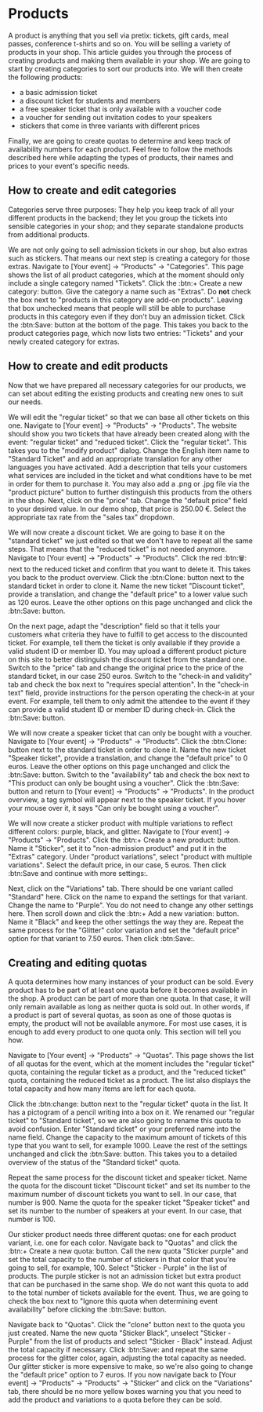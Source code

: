 # Products

A product is anything that you sell via pretix: tickets, gift cards, meal passes, conference t-shirts and so on. 
You will be selling a variety of products in your shop. 
This article guides you through the process of creating products and making them available in your shop. 
We are going to start by creating categories to sort our products into. 
We will then create the following products: 

 - a basic admission ticket 
 - a discount ticket for students and members
 - a free speaker ticket that is only available with a voucher code 
 - a voucher for sending out invitation codes to your speakers 
 - stickers that come in three variants with different prices 

Finally, we are going to create quotas to determine and keep track of availability numbers for each product. 
Feel free to follow the methods described here while adapting the types of products, their names and prices to your event's specific needs. 

## How to create and edit categories

Categories serve three purposes: They help you keep track of all your different products in the backend; they let you group the tickets into sensible categories in your shop; and they separate standalone products from additional products. 

We are not only going to sell admission tickets in our shop, but also extras such as stickers. 
That means our next step is creating a category for those extras. 
Navigate to [Your event] → "Products" → "Categories". This page shows the list of all product categories, which at the moment should only include a single category named "Tickets". 
Click the :btn:+ Create a new category: button. 
Give the category a name such as "Extras". 
Do __not__ check the box next to "products in this category are add-on products". 
Leaving that box unchecked means that people will still be able to purchase products in this category even if they don't buy an admission ticket. 
Click the :btn:Save: button at the bottom of the page. 
This takes you back to the product categories page, which now lists two entries: "Tickets" and your newly created category for extras. 

## How to create and edit products

Now that we have prepared all necessary categories for our products, we can set about editing the existing products and creating new ones to suit our needs. 

We will edit the "regular ticket" so that we can base all other tickets on this one. 
Navigate to [Your event] → "Products" → "Products". 
The website should show you two tickets that have already been created along with the event: "regular ticket" and "reduced ticket". 
Click the "regular ticket". 
This takes you to the "modify product" dialog. 
Change the English item name to "Standard Ticket" and add an appropriate translation for any other languages you have activated. 
Add a description that tells your customers what services are included in the ticket and what conditions have to be met in order for them to purchase it. 
You may also add a .png or .jpg file via the "product picture" button to further distinguish this products from the others in the shop. 
Next, click on the "price" tab. 
Change the "default price" field to your desired value. 
In our demo shop, that price is 250.00 €. 
Select the appropriate tax rate from the "sales tax" dropdown. 

We will now create a discount ticket. 
We are going to base it on the "standard ticket" we just edited so that we don't have to repeat all the same steps. 
That means that the "reduced ticket" is not needed anymore. 
Navigate to [Your event] → "Products" → "Products". 
Click the red :btn:🗑: next to the reduced ticket and confirm that you want to delete it. 
This takes you back to the product overview. 
Click the :btn:Clone: button next to the standard ticket in order to clone it. 
Name the new ticket "Discount ticket", provide a translation, and change the "default price" to a lower value such as 120 euros. 
Leave the other options on this page unchanged and click the :btn:Save: button. 

On the next page, adapt the "description" field so that it tells your customers what criteria they have to fulfill to get access to the discounted ticket. 
For example, tell them the ticket is only available if they provide a valid student ID or member ID. 
You may upload a different product picture on this site to better distinguish the discount ticket from the standard one. 
Switch to the "price" tab and change the original price to the price of the standard ticket, in our case 250 euros. 
Switch to the "check-in and validity" tab and check the box next to "requires special attention". 
In the "check-in text" field, provide instructions for the person operating the check-in at your event. 
For example, tell them to only admit the attendee to the event if they can provide a valid student ID or member ID during check-in. 
Click the :btn:Save: button. 

We will now create a speaker ticket that can only be bought with a voucher. 
Navigate to [Your event] → "Products" → "Products". 
Click the :btn:Clone: button next to the standard ticket in order to clone it. 
Name the new ticket "Speaker ticket", provide a translation, and change the "default price" to 0 euros. 
Leave the other options on this page unchanged and click the :btn:Save: button. 
Switch to the "availability" tab and check the box next to "This product can only be bought using a voucher". 
Click the :btn:Save: button and return to [Your event] → "Products" → "Products". 
In the product overview, a tag symbol will appear next to the speaker ticket. 
If you hover your mouse over it, it says "Can only be bought using a voucher". 

We will now create a sticker product with multiple variations to reflect different colors: purple, black, and glitter. 
Navigate to [Your event] → "Products" → "Products". 
Click the :btn:+ Create a new product: button. 
Name it "Sticker", set it to "non-admission product" and put it in the "Extras" category. 
Under "product variations", select "product with multiple variations". 
Select the default price, in our case, 5 euros. 
Then click :btn:Save and continue with more settings:. 

Next, click on the "Variations" tab. 
There should be one variant called "Standard" here. 
Click on the name to expand the settings for that variant. 
Change the name to "Purple". 
You do not need to change any other settings here. 
Then scroll down and click the :btn:+ Add a new variation: button. 
Name it "Black" and keep the other settings the way they are. 
Repeat the same process for the "Glitter" color variation and set the "default price" option for that variant to 7.50 euros. 
Then click :btn:Save:. 

## Creating and editing quotas 

A quota determines how many instances of your product can be sold. 
Every product has to be part of at least one quota before it becomes available in the shop. 
A product can be part of more than one quota. 
In that case, it will only remain available as long as neither quota is sold out. 
In other words, if a product is part of several quotas, as soon as one of those quotas is empty, the product will not be available anymore. 
For most use cases, it is enough to add every product to one quota only. 
This section will tell you how. 

Navigate to [Your event] → "Products" → "Quotas". 
This page shows the list of all quotas for the event, which at the moment includes the "regular ticket" quota, containing the regular ticket as a product, and the "reduced ticket" quota, containing the reduced ticket as a product. 
The list also displays the total capacity and how many items are left for each quota. 

Click the :btn:change: button next to the "regular ticket" quota in the list. 
It has a pictogram of a pencil writing into a box on it. 
We renamed our "regular ticket" to "Standard ticket", so we are also going to rename this quota to avoid confusion. 
Enter "Standard ticket" or your preferred name into the name field. 
Change the capacity to the maximum amount of tickets of this type that you want to sell, for example 1000. 
Leave the rest of the settings unchanged and click the :btn:Save: button. 
This takes you to a detailed overview of the status of the "Standard ticket" quota. 

Repeat the same process for the discount ticket and speaker ticket. 
Name the quota for the discount ticket "Discount ticket" and set its number to the maximum number of discount tickets you want to sell. 
In our case, that number is 900. 
Name the quota for the speaker ticket "Speaker ticket" and set its number to the number of speakers at your event. 
In our case, that number is 100. 

Our sticker product needs three different quotas: one for each product variant, i.e. one for each color. 
Navigate back to "Quotas" and click the :btn:+ Create a new quota: button. 
Call the new quota "Sticker purple" and set the total capacity to the number of stickers in that color that you're going to sell, for example, 100. 
Select "Sticker - Purple" in the list of products. 
The purple sticker is not an admission ticket but extra product that can be purchased in the same shop. 
We do not want this quota to add to the total number of tickets available for the event. 
Thus, we are going to check the box next to "Ignore this quota when determining event availability" before clicking the :btn:Save: button. 

Navigate back to "Quotas". 
Click the "clone" button next to the quota you just created. 
Name the new quota "Sticker Black", unselect "Sticker - Purple" from the list of products and select "Sticker - Black" instead. 
Adjust the total capacity if necessary. 
Click :btn:Save: and repeat the same process for the glitter color, again, adjusting the total capacity as needed. 
Our glitter sticker is more expensive to make, so we're also going to change the "default price" option to 7 euros. 
If you now navigate back to [Your event] → "Products" → "Products" → "Sticker" and click on the "Variations" tab, there should be no more yellow boxes warning you that you need to add the product and variations to a quota before they can be sold. 